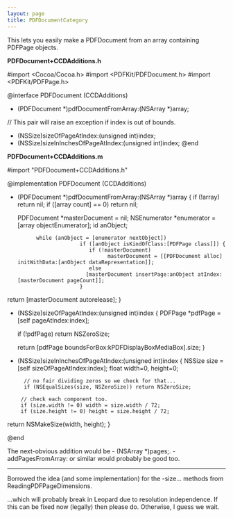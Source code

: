 ```yaml
---
layout: page
title: PDFDocumentCategory
---
```




This lets you easily make a PDFDocument from an array containing PDFPage objects.

**PDFDocument+CCDAdditions.h**
    
#import <Cocoa/Cocoa.h>
#import <PDFKit/PDFDocument.h>
#import <PDFKit/PDFPage.h>

@interface PDFDocument (CCDAdditions)
+ (PDFDocument *)pdfDocumentFromArray:(NSArray *)array;

// This pair will raise an exception if index is out of bounds.
- (NSSize)sizeOfPageAtIndex:(unsigned int)index;
- (NSSize)sizeInInchesOfPageAtIndex:(unsigned int)index;
@end


**PDFDocument+CCDAdditions.m**
    
#import "PDFDocument+CCDAdditions.h"

@implementation PDFDocument (CCDAdditions)
+ (PDFDocument *)pdfDocumentFromArray:(NSArray *)array
{
  if (!array) return nil;
  if ([array count] == 0) return nil;

	PDFDocument *masterDocument = nil;
       NSEnumerator *enumerator = [array objectEnumerator];
		id anObject;
	
			while (anObject = [enumerator nextObject])
                          if ([anObject isKindOfClass:[PDFPage class]]) {
                             if (!masterDocument)
                                   masterDocument = [[PDFDocument alloc] initWithData:[anObject dataRepresentation]];
                             else
	                     	[masterDocument insertPage:anObject atIndex:[masterDocument pageCount]];
                          }

return [masterDocument autorelease];
}


- (NSSize)sizeOfPageAtIndex:(unsigned int)index
{
	PDFPage *pdfPage = [self pageAtIndex:index];

	if (!pdfPage) return NSZeroSize;

   return [pdfPage boundsForBox:kPDFDisplayBoxMediaBox].size;
}

- (NSSize)sizeInInchesOfPageAtIndex:(unsigned int)index
{
	NSSize size = [self sizeOfPageAtIndex:index];
       float width=0, height=0;

        // no fair dividing zeros so we check for that...
        if (NSEqualSizes(size, NSZeroSize)) return NSZeroSize;

       // check each component too.
       if (size.width != 0) width = size.width / 72;
       if (size.height != 0) height = size.height / 72;

return NSMakeSize(width, height);
}

@end


The next-obvious addition would be     - (NSArray *)pages;.     -addPagesFromArray: or similar would probably be good too.

----
Borrowed the idea (and some implementation) for the     -size... methods from ReadingPDFPageDimensions.

...which will probably break in Leopard due to resolution independence. If this can be fixed now (legally) then please do. Otherwise, I guess we wait.

